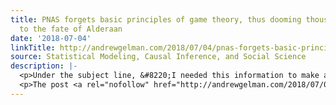```yaml
---
title: PNAS forgets basic principles of game theory, thus dooming thousands of Bothans
  to the fate of Alderaan
date: '2018-07-04'
linkTitle: http://andrewgelman.com/2018/07/04/pnas-forgets-basic-principles-game-theory-thus-dooming-thousands-bothans-fate-alderaan/
source: Statistical Modeling, Causal Inference, and Social Science
description: |-
  <p>Under the subject line, &#8220;I needed this information to make a go/no-go decision on my new Death Star,&#8221; Kevin Lewis points to this press release from a prestigious journal: Because versions of the below articles were previously posted online, PNAS is publishing the articles without embargo: Potential atmospheres around TRAPPIST-1 planets Simulations of stellar winds [&#8230;]</p>
  <p>The post <a rel="nofollow" href="http://andrewgelman.com/2018/07/04/pnas-forgets-basic-principles-gam
---
```

